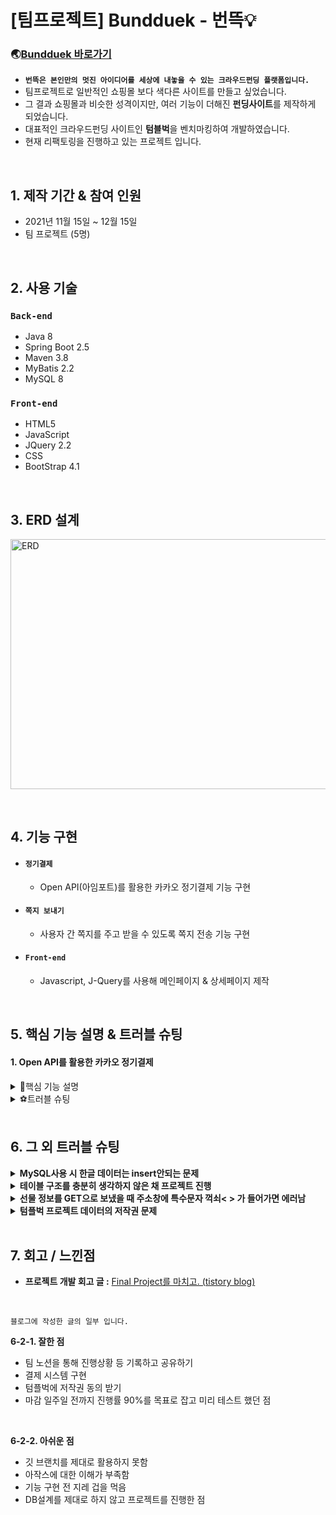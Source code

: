 # [팀프로젝트] Bundduek - 번뜩💡

### 🌏[Bundduek 바로가기](http://3.37.218.252:8080/)  
- <b>`번뜩은 본인만의 멋진 아이디어를 세상에 내놓을 수 있는 크라우드펀딩 플랫폼입니다.`</b>
- 팀프로젝트로 일반적인 쇼핑몰 보다 색다른 사이트를 만들고 싶었습니다.
- 그 결과 쇼핑몰과 비슷한 성격이지만, 여러 기능이 더해진 <b>펀딩사이트</b>를 제작하게 되었습니다.   
- 대표적인 크라우드펀딩 사이트인 <b>텀블벅</b>을 벤치마킹하여 개발하였습니다.
- 현재 리팩토링을 진행하고 있는 프로젝트 입니다.

<br>

## 1. 제작 기간 & 참여 인원
- 2021년 11월 15일 ~ 12월 15일
- 팀 프로젝트 (5명)

<br>

## 2. 사용 기술
### `Back-end`
  - Java 8
  - Spring Boot 2.5
  - Maven 3.8
  - MyBatis 2.2
  - MySQL 8
### `Front-end`
  - HTML5
  - JavaScript
  - JQuery 2.2
  - CSS
  - BootStrap 4.1
  
<br>

## 3. ERD 설계
<img src="https://user-images.githubusercontent.com/84839167/148019551-4897a90d-bf4e-4895-8ba2-1fadd0ef65be.png" width="550px" height="400px" title="erd" alt="ERD"></img>

<br>

## 4. 기능 구현
  - #### `정기결제`
    - Open API(아임포트)를 활용한 카카오 정기결제 기능 구현

  - #### `쪽지 보내기`
    - 사용자 간 쪽지를 주고 받을 수 있도록 쪽지 전송 기능 구현

  - #### `Front-end`
    - Javascript, J-Query를 사용해 메인페이지 & 상세페이지 제작

<br>

## 5. 핵심 기능 설명 & 트러블 슈팅
#### 1. Open API를 활용한 카카오 정기결제
<details>
  <summary>📌핵심 기능 설명</summary>

#### 1. 전체 흐름
![flow](https://user-images.githubusercontent.com/84839167/148017767-2b4df319-6119-40c5-af8a-99bd185a4ad6.jpg)
  
#### 2. Controller
![controller](https://user-images.githubusercontent.com/84839167/148033035-514d2a0d-8125-4e1b-8422-8b3f2e1e3645.jpg)
- **요청 처리** :pushpin: [코드 확인](https://github.com/jeejee1106/FinalProject_Bunddeuk/blob/93d3e30a44ad5838b36332b8ae8f968419dc9fb7/src/main/java/data/project/DetailController.java#L22)
  - Controller에서는 화면단에서 넘어온 요청을 받고, Service, Mapper Interface를 통해 사용자가 요청한 정보를 불러옵니다.
- **결과 응답** :pushpin: [코드 확인](https://github.com/jeejee1106/FinalProject_Bunddeuk/blob/93d3e30a44ad5838b36332b8ae8f968419dc9fb7/src/main/webapp/WEB-INF/project_detail/projectDetail.jsp#L189)
  - Service 계층에서 넘어온 로직 처리 결과를 화면단에 응답해줍니다.
  - 사용자가 리스트에서 선택한 프로젝트의 정보가 상세페이지가 나타나게 됩니다.

#### 3. Service
![service](https://user-images.githubusercontent.com/84839167/148083716-4f125f91-9c93-4c39-a0f5-f9af19e5a3e5.png)
- **상세 페이지 Mapper Method 호출** :pushpin: [코드 확인](https://github.com/jeejee1106/FinalProject_Bunddeuk/blob/93d3e30a44ad5838b36332b8ae8f968419dc9fb7/src/main/java/data/project/DetailService.java#L12)
  - Service는 프로젝트의 상세페이지와 사용자의 정보를 받을 Method를 호출합니다.
  - 이때 호출된 Method는 MyBatis와 연결 되며, db에서 사용자의 정보나 프로젝트의 정보 등을 가져오며,
  - 사용자가 해당 프로젝트를 찜 했는지, 또는 이미 후원을 했는지, 기본 정보가 입력이 되어  등을 체크합니다.
  - key값을 넣어 value값을 받아야 한다면 HashMap에 넣어 보내줍니다.
  - (parameter의 데이터 타입이 int, String으로 다른 타입이기 때문에 Value값은 Object로 받았습니다.)

#### 4. Mapper
![mapper](https://user-images.githubusercontent.com/84839167/148793806-73537088-8063-4089-955a-766a9747fc0a.png)
- **컨텐츠 저장** :pushpin: [코드 확인](https://github.com/jeejee1106/FinalProject_Bunddeuk/blob/93d3e30a44ad5838b36332b8ae8f968419dc9fb7/src/main/resources/mappers/supportSQL.xml#L3)
  - 결제(후원)를 완료하면 Mapper.xml 파일에서 SQL문을 실행하며, 실행 결과를 다시 반환 합니다.
  - 결제(후원)을 완료한 사용자와 프로젝트 정보는 DB에 저장됩니다.
  - 저장된 컨텐츠는 다시 Mapper - Service - Controller를 거쳐 화면단에 출력됩니다.
</details>
<details>
  <summary>⚽트러블 슈팅</summary>
  
  #### `정기결제가 아닌 일반 결제로 동작함`
- 저는 이 서비스에서 결제 시스템을 꼭 구현하고자 했습니다.  
- 처음엔 결제 API를 끌어다 쓴 후 기능 구현이 끝났다고 생각했습니다.
- 그러나 아래의 **일반 결제 코드 및 설정** 으로 기능을 구현하니 후원 후 바로 결제가 되는 문제가 발생했습니다.
<details>
<summary><b>일반 결제 코드 및 설정</b></summary>
<div markdown="1">
  
```javascript
//카카오 결제 API
var IMP = window.IMP; // 생략가능
IMP.init('impxxxxxxxx');  // 가맹점 식별코드
// IMP.request_pay(param, callback) 결제창 호출
IMP.request_pay({ // param
    pg : 'kakaopay', //pg사 선택 (kakao, kakaopay 둘다 가능)
    pay_method: 'card',
    merchant_uid : 'merchant_' + new Date().getTime(), //주문번호
    name : 'Bunddeuk', // 상품명
    amount : amount,
    buyer_email : email,
    buyer_name : buyer_name,
    buyer_tel : hp,
    buyer_addr : addr,
}, function (rsp) { //callback
    if (rsp.success) {
      // 결제 성공 시 로직
      alert("결제가 완료되었습니다");
    } else {
      // 결제 실패 시 로직
      var msg = '결제에 실패하였습니다.\n';
      msg += rsp.error_msg;
      alert(msg);
      return false;
    }
  $("#final-support-submit").submit();
});
```
  
</div>

  <img src="https://user-images.githubusercontent.com/84839167/149270444-d36a4324-6d5a-41ab-981f-c642bed8c941.png" width="850px" height="200px" title="erd" alt="basic2"></img>
  <img src="https://user-images.githubusercontent.com/84839167/149270436-97ff98ef-865b-4404-bcc5-611361157543.png" width="250px" height="300px" title="erd" alt="basic1"></img>
  
</details>

- 일반결제는 즉시 결제가 완료되었다는 메세지가 오며, 아임포트의 결제 내역에도 결제금액이 바로 출력됩니다.
- 저희 서비스는 펀딩 프로젝트 선택 후 바로 결제하는 시스템이 아닌, 지정된 날짜에 맞춰서 결제가 진행되는  
`정기 결제 시스템`이 필요했기 때문에  
- 아래 **개선된 코드**와 같이 아임포트의 설정을 변경하고 customer_uid로 빌링키를 등록해  
정기결제 시스템을 구현할 수 있었습니다.
<details>
<summary><b>개선된 코드</b></summary>
  
<div markdown="1">
  
```javascript
//카카오 결제 API
var IMP = window.IMP; // 생략가능
IMP.init('impxxxxxxxx');  // 가맹점 식별코드
// IMP.request_pay(param, callback) 결제창 호출
IMP.request_pay({
    pg : 'kakaopay', //pg사 선택 (kakao, kakaopay 둘다 가능)
    pay_method: 'card',
    merchant_uid : 'merchant_' + new Date().getTime(), //주문번호
    name : 'Bunddeuk', // 상품명
    amount : amount,
    //customer_uid 파라메터가 있어야 빌링키 발급을 시도함
    customer_uid : buyer_name + new Date().getTime(),
    buyer_email : email,
    buyer_name : buyer_name,
    buyer_tel : hp,
    buyer_addr : addr,
}, function(rsp) { //callback
    if ( rsp.success ) {
      console.log('빌링키 발급 성공', rsp)
      //빌링키 발급이 완료되었으므로, 서버에 결제 요청
      alert('예약 결제가 완료되었습니다!');
    } else {
      var msg = '결제에 실패하였습니다.\n';
      msg += rsp.error_msg;
      alert(msg);
      return false;
    }
    $("#final-support-submit").submit();
});
```
  
</div>
  
  <img src="https://user-images.githubusercontent.com/84839167/149270453-e7a18a12-ec8f-4128-a221-2d0a54ef8fe0.png" width="850px" height="200px" title="erd" alt="reservation2"></img>
  <img src="https://user-images.githubusercontent.com/84839167/149270446-a5947e6d-1fae-4d13-9bc6-dd097c3eac98.png" width="250px" height="300px" title="erd" alt="reservation1"></img>
  
</details>

- 코드를 개선한 후 정기결제가 완료되었다는 메세지로 바뀌었고, 아임포트의 결제 내역에도 0원이 출력된 것을 확인할 수 있습니다.
</details>

<br>

## 6. 그 외 트러블 슈팅

<details>
<summary><b>MySQL사용 시 한글 데이터는 insert안되는 문제</b></summary>
<div markdown="1">
  
```sql
CREATE TABLE  noticeboard1 (
  name varchar(30)
) DEFAULT CHARSET=utf8;
```
  
  - 처음 테이블을 생성할 때 **DEFAULT CHARSET=utf8;** 를 써줘서 해결
  - ALTER DATABASE database_name DEFAULT CHARACTER SET utf8; 명령어로 CHARACTER SET을 변경해주는 방법도 있다.
  
</div>
</details>

<details>
  <summary><b>테이블 구조를 충분히 생각하지 않은 채 프로젝트 진행</b></summary>
  <img src="https://user-images.githubusercontent.com/84839167/149280500-69e0ee59-98c7-4588-8c95-d9ec43f5890c.jpg" width="400px" height="250px" title="erd" alt="table"></img>
  
  - 프로젝트 시작 후 혼자 짰던 테이블 구조.
  - 나중에야 DB설계를 먼저 해야한다는 것을 깨달았다. 앞으로는 DB설계에 조금 더 많은 시간을 투자한 후 프로젝트를 시작해야겠다.
</details>

<details>
  <summary><b>선물 정보를 GET으로 보냈을 때 주소창에 특수문자 꺽쇠< > 가 들어가면 에러남</b></summary>
    
  - 특수문자를 인코딩 해주는 방법과 Mapping을 GET에서 POST로 바꿔주는 방법이 있는데,  
  Mapping을 바꿔주는 방법으로 문제 해결
</details>
    
<details>
  <summary><b>텀플벅 프로젝트 데이터의 저작권 문제</b></summary>
  <img src="https://user-images.githubusercontent.com/84839167/149295215-f4ee4f1e-ed38-4a9e-9e1c-cd5e361431a6.png" width="250px" height="300px" title="erd" alt="message"></img>
  
  - 텀블벅 사이트의 창작자님들 한 분 한 분께 메세지를 보낸 후 허락해주신 창작자님의 프로젝트만 데이터로 사용하여 문제 해결
</details>
</br>

## 7. 회고 / 느낀점  
- <b>프로젝트 개발 회고 글 :</b> [Final Project를 마치고. (tistory blog)](https://jee2memory.tistory.com/entry/2021%ED%9A%8C%EA%B3%A0-Final-Project%EB%A5%BC-%EB%A7%88%EC%B9%98%EA%B3%A0)    

<br/>

`블로그에 작성한 글의 일부 입니다.`
  
 <b>6-2-1. 잘한 점</b>
  * 팀 노션을 통해 진행상황 등 기록하고 공유하기
  * 결제 시스템 구현
  * 텀플벅에 저작권 동의 받기
  * 마감 일주일 전까지 진행률 90%를 목표로 잡고 미리 테스트 했던 점


<br>

 <b>6-2-2. 아쉬운 점</b>  
  * 깃 브랜치를 제대로 활용하지 못함
  * 아작스에 대한 이해가 부족함
  * 기능 구현 전 지레 겁을 먹음
  * DB설계를 제대로 하지 않고 프로젝트를 진행한 점
 
